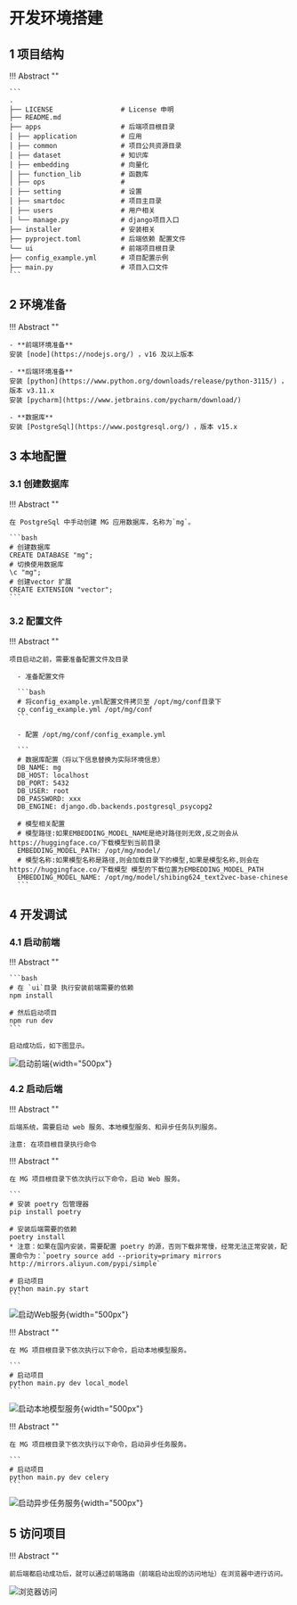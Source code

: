 # 开发环境搭建

## 1 项目结构

!!! Abstract ""

    ```
    .
    ├── LICENSE                 # License 申明
    ├── README.md
    ├── apps                    # 后端项目根目录
    │ ├── application           # 应用
    │ ├── common                # 项目公共资源目录
    │ ├── dataset               # 知识库
    │ ├── embedding             # 向量化
    │ ├── function_lib          # 函数库
    │ ├── ops                   #
    │ ├── setting               # 设置
    │ ├── smartdoc              # 项目主目录
    │ ├── users                 # 用户相关
    │ └── manage.py             # django项目入口
    ├── installer               # 安装相关
    ├── pyproject.toml          # 后端依赖 配置文件
    └── ui                      # 前端项目根目录
    ├── config_example.yml      # 项目配置示例
    ├── main.py                 # 项目入口文件
    ```

## 2 环境准备

!!! Abstract ""

    - **前端环境准备**
    安装 [node](https://nodejs.org/) ，v16 及以上版本

    - **后端环境准备**
    安装 [python](https://www.python.org/downloads/release/python-3115/) ，版本 v3.11.x
    安装 [pycharm](https://www.jetbrains.com/pycharm/download/)

    - **数据库**
    安装 [PostgreSql](https://www.postgresql.org/) ，版本 v15.x

## 3 本地配置

### 3.1 创建数据库

!!! Abstract ""

    在 PostgreSql 中手动创建 MG 应用数据库，名称为`mg`。

    ```bash
    # 创建数据库
    CREATE DATABASE "mg";
    # 切换使用数据库
    \c "mg";
    # 创建vector 扩展
    CREATE EXTENSION "vector";
    ```

### 3.2 配置文件

!!! Abstract ""

    项目启动之前，需要准备配置文件及目录

      - 准备配置文件

      ```bash
      # 将config_example.yml配置文件拷贝至 /opt/mg/conf目录下
      cp config_example.yml /opt/mg/conf
      ```

      - 配置 /opt/mg/conf/config_example.yml

      ```
      # 数据库配置（将以下信息替换为实际环境信息）
      DB_NAME: mg
      DB_HOST: localhost
      DB_PORT: 5432
      DB_USER: root
      DB_PASSWORD: xxx
      DB_ENGINE: django.db.backends.postgresql_psycopg2

      # 模型相关配置
      # 模型路径:如果EMBEDDING_MODEL_NAME是绝对路径则无效,反之则会从https://huggingface.co/下载模型到当前目录
      EMBEDDING_MODEL_PATH: /opt/mg/model/
      # 模型名称:如果模型名称是路径,则会加载目录下的模型,如果是模型名称,则会在https://huggingface.co/下载模型 模型的下载位置为EMBEDDING_MODEL_PATH
      EMBEDDING_MODEL_NAME: /opt/mg/model/shibing624_text2vec-base-chinese
      ```

## 4 开发调试

### 4.1 启动前端

!!! Abstract ""

    ```bash
    # 在 `ui`目录 执行安装前端需要的依赖
    npm install

    # 然后启动项目
    npm run dev
    ```

    启动成功后，如下图显示。

![启动前端](../img/dev/npm_run.png){width="500px"}

### 4.2 启动后端

!!! Abstract ""

    后端系统，需要启动 web 服务、本地模型服务、和异步任务队列服务。

    注意: 在项目根目录执行命令

!!! Abstract ""

    在 MG 项目根目录下依次执行以下命令，启动 Web 服务。

    ```
    # 安装 poetry 包管理器
    pip install poetry

    # 安装后端需要的依赖
    poetry install
    * 注意：如果在国内安装，需要配置 poetry 的源，否则下载非常慢，经常无法正常安装，配置命令为：`poetry source add --priority=primary mirrors http://mirrors.aliyun.com/pypi/simple`

    # 启动项目
    python main.py start
    ```

![启动Web服务](../img/dev/main_start.png){width="500px"}

!!! Abstract ""

    在 MG 项目根目录下依次执行以下命令，启动本地模型服务。

    ```
    # 启动项目
    python main.py dev local_model
    ```

![启动本地模型服务](../img/dev/main_localmodel.png){width="500px"}

!!! Abstract ""

    在 MG 项目根目录下依次执行以下命令，启动异步任务服务。

    ```
    # 启动项目
    python main.py dev celery
    ```

![启动异步任务服务](../img/dev/main_celery.png){width="500px"}

## 5 访问项目

!!! Abstract ""

    前后端都启动成功后，就可以通过前端路由（前端启动出现的访问地址）在浏览器中进行访问。

![浏览器访问](../img/dev/maxkb_running.png)

```

```
